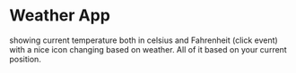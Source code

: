 # Weather App
showing current temperature both in celsius and Fahrenheit (click event) with a nice icon changing based on weather. All of it based on your current position.
